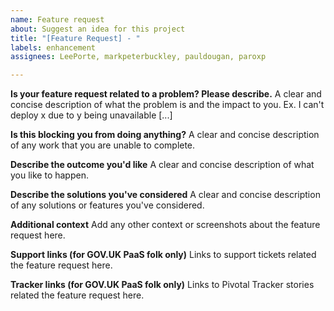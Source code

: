 ```yaml
---
name: Feature request
about: Suggest an idea for this project
title: "[Feature Request] - "
labels: enhancement
assignees: LeePorte, markpeterbuckley, pauldougan, paroxp

---
```


**Is your feature request related to a problem? Please describe.**
A clear and concise description of what the problem is and the impact to you. Ex. I can't deploy x due to y being unavailable [...]

**Is this blocking you from doing anything?**
A clear and concise description of any work that you are unable to complete.

**Describe the outcome you'd like**
A clear and concise description of what you like to happen.

**Describe the solutions you've considered**
A clear and concise description of any solutions or features you've considered.

**Additional context**
Add any other context or screenshots about the feature request here.

**Support links (for GOV.UK PaaS folk only)**
Links to support tickets related the feature request here.

**Tracker links (for GOV.UK PaaS folk only)**
Links to Pivotal Tracker stories related the feature request here.
